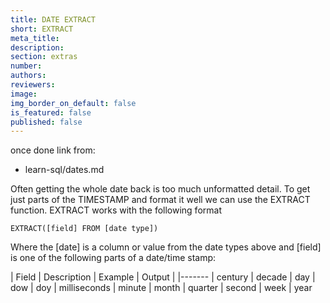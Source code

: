 ```yaml
---
title: DATE EXTRACT
short: EXTRACT
meta_title:
description:
section: extras
number:
authors:
reviewers:
image:
img_border_on_default: false
is_featured: false
published: false
---
```

once done link from:
 - learn-sql/dates.md




 Often getting the whole date back is too much unformatted detail.  To get just parts of the TIMESTAMP and format it well we can use the EXTRACT function.  EXTRACT works with the following format

 `EXTRACT([field] FROM [date type])`

 Where the [date] is a column or value from the date types above and [field] is one of the following parts of a date/time stamp:

 | Field | Description | Example | Output |
 |-------
 | century
 | decade
 | day
 | dow
 | doy
 | milliseconds
 | minute
 | month
 | quarter
 | second
 | week
 | year
